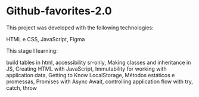 # Github-favorites-2.0
This project was developed with the following technologies:

HTML e CSS,
JavaScript,
Figma

This stage I learning:

build tables in html,
accessibility sr-only,
Making classes and inheritance in JS,
Creating HTML with JavaScript,
Immutability for working with application data,
Getting to Know LocalStorage,
Métodos estáticos e promessas,
Promises with Async Await,
controlling application flow with try, catch, throw
